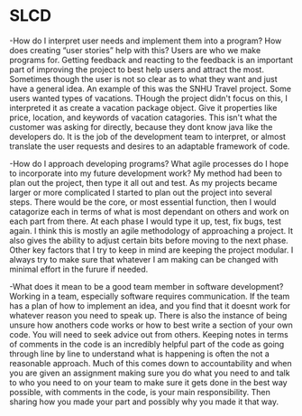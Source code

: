 # SLCD

-How do I interpret user needs and implement them into a program? How does creating “user stories” help with this?
Users are who we make programs for. Getting feedback and reacting to the feedback is an important part of improving the project to best help users and attract the most. Sometimes though the user is not so clear as to what they want and just have a general idea. An example of this was the SNHU Travel project. Some users wanted types of vacations. THough the project didn't focus on this, I interpreted it as create a vacation package object. Give it properties like price, location, and keywords of vacation catagories. This isn't what the customer was asking for directly, because they dont know java like the developers do. It is the job of the development team to interpret, or almost translate the user requests and desires to an adaptable framework of code.

-How do I approach developing programs? What agile processes do I hope to incorporate into my future development work?
My method had been to plan out the project, then type it all out and test. As my projects became larger or more complicated I started to plan out the project into several steps. There would be the core, or most essential function, then I would catagorize each in terms of what is most dependant on others and work on each part from there. At each phase I would type it up, test, fix bugs, test again. I think this is mostly an agile methodology of approaching a project. It also gives the ability to adjust certain bits before moving to the next phase. Other key factors that I try to keep in mind are keeping the project modular. I always try to make sure that whatever I am making can be changed with minimal effort in the furure if needed.

-What does it mean to be a good team member in software development?
Working in a team, especially software requires communication. If the team has a plan of how to implement an idea, and you find that it doesnt work for whatever reason you need to speak up. There is also the instance of being unsure how anothers code works or how to best write a section of your own code. You will need to seek advice out from others. Keeping notes in terms of comments in the code is an incredibly helpful part of the code as going through line by line to understand what is happening is often the not a reasonable approach. Much of this comes down to accountability and when you are given an assignment making sure you do what you need to and talk to who you need to on your team to make sure it gets done in the best way possible, with comments in the code, is your main responsibility. Then sharing how you made your part and possibly why you made it that way.
